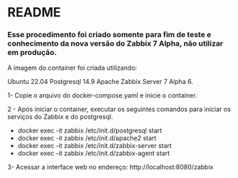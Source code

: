 # README

### Esse procedimento foi criado somente para fim de teste e conhecimento da nova versão do Zabbix 7 Alpha, não utilizar em produção.

A imagem do container foi criada utilizando: 

Ubuntu 22.04
Postgresql 14.9
Apache
Zabbix Server 7 Alpha 6.

1- Copie o arquivo do docker-compose.yaml e inicie o container. 

2 - Após iniciar o container, executar os seguintes comandos para iniciar os serviços do Zabbix e do postgresql.
 - docker exec -it zabbix /etc/init.d/postgresql start
 - docker exec -it zabbix /etc/init.d/apache2 start
 - docker exec -it zabbix /etc/init.d/zabbix-server start
 - docker exec -it zabbix /etc/init.d/zabbix-agent start
   
3- Acessar a interface web no endereço:
   http://localhost:8080/zabbix
